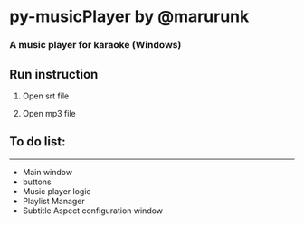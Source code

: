# py-musicPlayer by @marurunk

### A music player for karaoke (Windows)

## Run instruction
1. Open srt file

2. Open mp3 file

## To do list:
---
- Main window
- buttons
- Music player logic
- Playlist Manager
- Subtitle Aspect configuration window